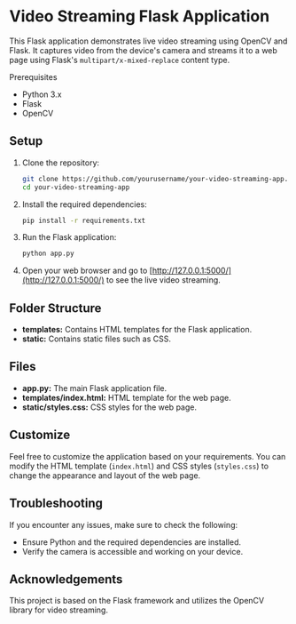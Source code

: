# Video Streaming Flask Application

This Flask application demonstrates live video streaming using OpenCV and Flask. It captures video from the device's camera and streams it to a web page using Flask's `multipart/x-mixed-replace` content type.

 Prerequisites

- Python 3.x
- Flask
- OpenCV

## Setup

1. Clone the repository:

    ```bash
    git clone https://github.com/yourusername/your-video-streaming-app.git
    cd your-video-streaming-app
    ```

2. Install the required dependencies:

    ```bash
    pip install -r requirements.txt
    ```

3. Run the Flask application:

    ```bash
    python app.py
    ```

4. Open your web browser and go to [http://127.0.0.1:5000/](http://127.0.0.1:5000/) to see the live video streaming.

## Folder Structure

- **templates:** Contains HTML templates for the Flask application.
- **static:** Contains static files such as CSS.

## Files

- **app.py:** The main Flask application file.
- **templates/index.html:** HTML template for the web page.
- **static/styles.css:** CSS styles for the web page.

## Customize

Feel free to customize the application based on your requirements. You can modify the HTML template (`index.html`) and CSS styles (`styles.css`) to change the appearance and layout of the web page.

## Troubleshooting

If you encounter any issues, make sure to check the following:

- Ensure Python and the required dependencies are installed.
- Verify the camera is accessible and working on your device.

## Acknowledgements

This project is based on the Flask framework and utilizes the OpenCV library for video streaming.

